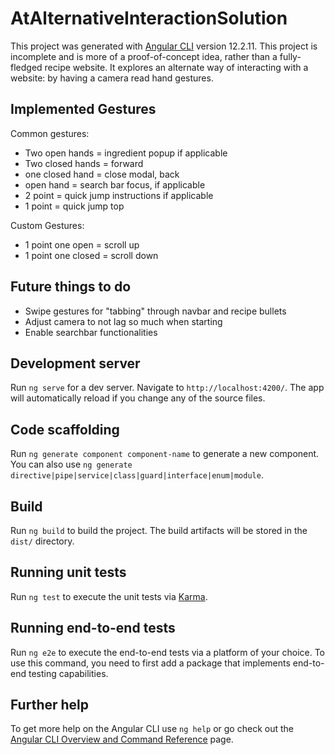 # AtAlternativeInteractionSolution

This project was generated with [Angular CLI](https://github.com/angular/angular-cli) version 12.2.11.
This project is incomplete and is more of a proof-of-concept idea, rather than a fully-fledged recipe website. It explores an alternate way of interacting with a website: by having a camera read hand gestures.

## Implemented Gestures
Common gestures: 
* Two open hands = ingredient popup if applicable
* Two closed hands = forward
* one closed hand =  close modal, back
* open hand = search bar focus, if applicable
* 2 point = quick jump instructions if applicable
* 1 point =  quick jump top

Custom Gestures:  
* 1 point one open = scroll up
* 1 point one closed = scroll down

## Future things to do
* Swipe gestures for "tabbing" through navbar and recipe bullets
* Adjust camera to not lag so much when starting
* Enable searchbar functionalities

## Development server

Run `ng serve` for a dev server. Navigate to `http://localhost:4200/`. The app will automatically reload if you change any of the source files.

## Code scaffolding

Run `ng generate component component-name` to generate a new component. You can also use `ng generate directive|pipe|service|class|guard|interface|enum|module`.

## Build

Run `ng build` to build the project. The build artifacts will be stored in the `dist/` directory.

## Running unit tests

Run `ng test` to execute the unit tests via [Karma](https://karma-runner.github.io).

## Running end-to-end tests

Run `ng e2e` to execute the end-to-end tests via a platform of your choice. To use this command, you need to first add a package that implements end-to-end testing capabilities.

## Further help

To get more help on the Angular CLI use `ng help` or go check out the [Angular CLI Overview and Command Reference](https://angular.io/cli) page.



